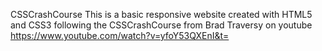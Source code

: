 CSSCrashCourse
This is a basic responsive website created with HTML5 and CSS3 following the CSSCrashCourse from Brad Traversy on youtube
https://www.youtube.com/watch?v=yfoY53QXEnI&t=